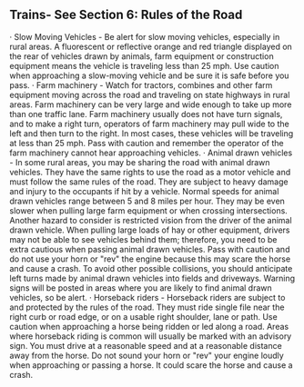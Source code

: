 ## Trains- See Section 6: Rules of the Road
· Slow Moving Vehicles - Be alert for slow moving vehicles, especially in rural areas. A fluorescent or reflective orange and red triangle displayed on the rear of vehicles drawn by animals, farm equipment or construction equipment means the vehicle is traveling less than 25 mph. Use caution when approaching a slow-moving vehicle and be sure it is safe before you pass.
· Farm machinery - Watch for tractors, combines and other farm equipment moving across the road and traveling on state highways in rural areas. Farm machinery can be very large and wide enough to take up more than one traffic lane. Farm machinery usually does not have turn signals, and to make a right turn, operators of farm machinery may pull wide to the left and then turn to the right. In most cases, these vehicles will be traveling at less than 25 mph. Pass with caution and remember the operator of the farm machinery cannot hear approaching vehicles.
· Animal drawn vehicles - In some rural areas, you may be sharing the road with animal drawn vehicles. They have the same rights to use the road as a motor vehicle and must follow the same rules of the road. They are subject to heavy damage and injury to the occupants if hit by a vehicle. Normal speeds for animal drawn vehicles range between 5 and 8 miles per hour. They may be even slower when pulling large farm equipment or when crossing intersections. Another hazard to consider is restricted vision from the driver of the animal drawn vehicle. When pulling large loads of hay or other equipment, drivers may not be able to see vehicles behind them; therefore, you need to be extra cautious when passing animal drawn vehicles. Pass with caution and do not use your horn or "rev" the engine because this may scare the horse and cause a crash. To avoid other possible collisions, you should anticipate left turns made by animal drawn vehicles into fields and driveways. Warning signs will be posted in areas where you are likely to find animal drawn vehicles, so be alert.
· Horseback riders - Horseback riders are subject to and protected by the rules of the road. They must ride single file near the right curb or road edge, or on a usable right shoulder, lane or path. Use caution when approaching a horse being ridden or led along a road. Areas where horseback riding is common will usually be marked with an advisory sign. You must drive at a reasonable speed and at a reasonable distance away from the horse. Do not sound your horn or "rev" your engine loudly when approaching or passing a horse. It could scare the horse and cause a crash.